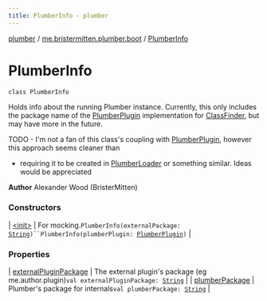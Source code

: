 ```yaml
---
title: PlumberInfo - plumber
---
```


[plumber](../../index.html) / [me.bristermitten.plumber.boot](../index.html) / [PlumberInfo](./index.html)

# PlumberInfo

`class PlumberInfo`

Holds info about the running Plumber instance.
Currently, this only includes the package name of the [PlumberPlugin](../../me.bristermitten.plumber/-plumber-plugin/index.html) implementation
for [ClassFinder](../../me.bristermitten.plumber.reflection/-class-finder/index.html), but may have more in the future.

TODO - I'm not a fan of this class's coupling with [PlumberPlugin](../../me.bristermitten.plumber/-plumber-plugin/index.html), however this approach seems cleaner than

* requiring it to be created in [PlumberLoader](../-plumber-loader/index.html) or something similar. Ideas would be appreciated

**Author**
Alexander Wood (BristerMitten)

### Constructors

| [&lt;init&gt;](-init-.html) | For mocking.`PlumberInfo(externalPackage: `[`String`](https://kotlinlang.org/api/latest/jvm/stdlib/kotlin/-string/index.html)`)``PlumberInfo(plumberPlugin: `[`PlumberPlugin`](../../me.bristermitten.plumber/-plumber-plugin/index.html)`)` |

### Properties

| [externalPluginPackage](external-plugin-package.html) | The external plugin's package (eg me.author.plugin)`val externalPluginPackage: `[`String`](https://kotlinlang.org/api/latest/jvm/stdlib/kotlin/-string/index.html) |
| [plumberPackage](plumber-package.html) | Plumber's package for internals`val plumberPackage: `[`String`](https://kotlinlang.org/api/latest/jvm/stdlib/kotlin/-string/index.html) |

